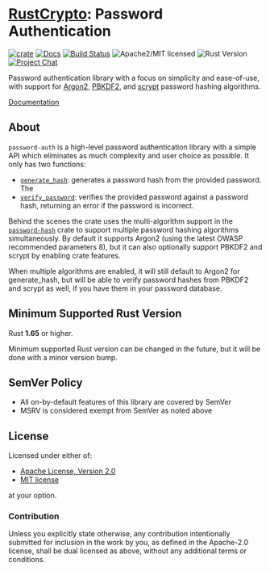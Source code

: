 # [RustCrypto]: Password Authentication

[![crate][crate-image]][crate-link]
[![Docs][docs-image]][docs-link]
[![Build Status][build-image]][build-link]
![Apache2/MIT licensed][license-image]
![Rust Version][rustc-image]
[![Project Chat][chat-image]][chat-link]

Password authentication library with a focus on simplicity and ease-of-use,
with support for [Argon2], [PBKDF2], and [scrypt] password hashing algorithms.

[Documentation][docs-link]

## About

`password-auth` is a high-level password authentication library with a simple
API which eliminates as much complexity and user choice as possible. It only
has two functions:

- [`generate_hash`]: generates a password hash from the provided password. The
- [`verify_password`]: verifies the provided password against a password hash,
  returning an error if the password is incorrect.

Behind the scenes the crate uses the multi-algorithm support in the
[`password-hash`] crate to support multiple password hashing algorithms
simultaneously. By default it supports Argon2 (using the latest OWASP
recommended parameters 8), but it can also optionally support PBKDF2 and scrypt
by enabling crate features.

When multiple algorithms are enabled, it will still default to Argon2 for
generate_hash, but will be able to verify password hashes from PBKDF2 and
scrypt as well, if you have them in your password database.

## Minimum Supported Rust Version

Rust **1.65** or higher.

Minimum supported Rust version can be changed in the future, but it will be
done with a minor version bump.

## SemVer Policy

- All on-by-default features of this library are covered by SemVer
- MSRV is considered exempt from SemVer as noted above

## License

Licensed under either of:

 * [Apache License, Version 2.0](http://www.apache.org/licenses/LICENSE-2.0)
 * [MIT license](http://opensource.org/licenses/MIT)

at your option.

### Contribution

Unless you explicitly state otherwise, any contribution intentionally submitted
for inclusion in the work by you, as defined in the Apache-2.0 license, shall be
dual licensed as above, without any additional terms or conditions.

[//]: # (badges)

[crate-image]: https://buildstats.info/crate/password-auth
[crate-link]: https://crates.io/crates/password-auth
[docs-image]: https://docs.rs/password-auth/badge.svg
[docs-link]: https://docs.rs/password-auth/
[license-image]: https://img.shields.io/badge/license-Apache2.0/MIT-blue.svg
[rustc-image]: https://img.shields.io/badge/rustc-1.65+-blue.svg
[chat-image]: https://img.shields.io/badge/zulip-join_chat-blue.svg
[chat-link]: https://rustcrypto.zulipchat.com/#narrow/stream/260046-password-hashes
[build-image]: https://github.com/RustCrypto/password-hashes/workflows/password-auth/badge.svg?branch=master&event=push
[build-link]: https://github.com/RustCrypto/password-hashes/actions?query=workflow%3Apassword-auth

[//]: # (general links)

[RustCrypto]: https://github.com/RustCrypto/
[Argon2]: https://en.wikipedia.org/wiki/Argon2
[PBKDF2]: https://en.wikipedia.org/wiki/PBKDF2
[scrypt]: https://en.wikipedia.org/wiki/Scrypt
[`generate_hash`]: https://docs.rs/password-auth/latest/password_auth/fn.generate_hash.html
[`verify_password`]: https://docs.rs/password-auth/latest/password_auth/fn.verify_password.html
[`password-hash`]: https://docs.rs/password-hash/latest/password_hash/
